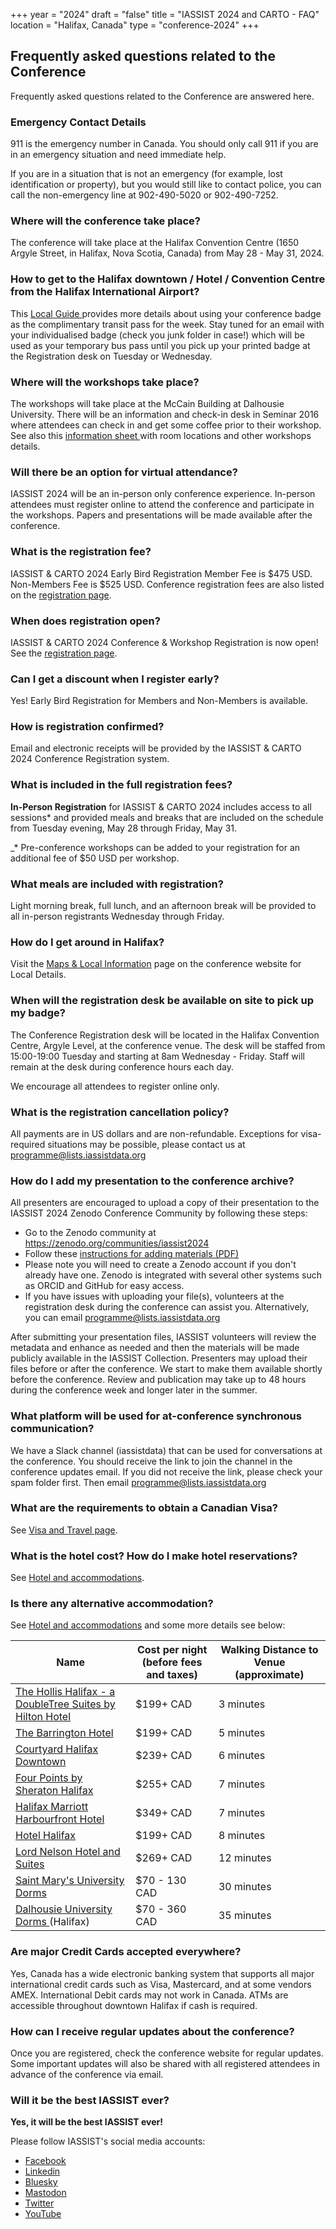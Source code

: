+++
year = "2024"
draft = "false"
title = "IASSIST 2024 and CARTO - FAQ"
location = "Halifax, Canada"
type = "conference-2024"
+++
## Frequently asked questions related to the Conference

Frequently asked questions related to the Conference are answered here.

### Emergency Contact Details

911 is the emergency number in Canada. You should only call 911 if you are in an emergency situation and need immediate help.

If you are in a situation that is not an emergency (for example, lost identification or property), but you would still like to contact police, you can call the non-emergency line at 902-490-5020 or 902-490-7252.

### Where will the conference take place?

The conference will take place at the Halifax Convention Centre (1650 Argyle Street, in Halifax, Nova Scotia, Canada) from May 28 - May 31, 2024.

### How to get to the Halifax downtown / Hotel / Convention Centre from the Halifax International Airport?

This [Local Guide <span class="fas fa-external-link-alt"></span>](https://docs.google.com/document/d/1GejWyXc1c_fn6uMqT9FQnmS87cNmDSlpqNxBxgJeL-E/edit?usp=sharing) provides more details about using your conference badge as the complimentary transit pass for the week. Stay tuned for an email with your individualised badge (check you junk folder in case!) which will be used as your temporary bus pass until you pick up your printed badge at the Registration desk on Tuesday or Wednesday. 

### Where will the workshops take place?

The workshops will take place at the McCain Building at Dalhousie University. There will be an information and check-in desk in Seminar 2016 where attendees can check in and get some coffee prior to their workshop. See also this [information sheet <span class="fas fa-external-link-alt"></span>](https://tinyurl.com/iassist24workshops) with room locations and other workshops details. 

### Will there be an option for virtual attendance?

IASSIST 2024 will be an in-person only conference experience. In-person attendees must register online to attend the conference and participate in the workshops. Papers and presentations will be made available after the conference. 

### What is the registration fee?

IASSIST & CARTO 2024 Early Bird Registration Member Fee is $475 USD. Non-Members Fee is $525 USD. Conference registration fees are also listed on the [registration page](/conferences/iassist2024/registration/).

### When does registration open?

IASSIST & CARTO 2024 Conference & Workshop Registration is now open! See the [registration page](/conferences/iassist2024/registration/).

### Can I get a discount when I register early?

Yes! Early Bird Registration for Members and Non-Members is available.

### How is registration confirmed?

Email and electronic receipts will be provided by the IASSIST & CARTO 2024 Conference Registration system.

### What is included in the full registration fees?

**In-Person Registration** for IASSIST & CARTO 2024 includes access to all sessions* and provided meals and breaks that are included on the schedule from Tuesday evening, May 28 through Friday, May 31.

_* Pre-conference workshops can be added to your registration for an additional fee of $50 USD per workshop.

### What meals are included with registration?

Light morning break, full lunch, and an afternoon break will be provided to all in-person registrants Wednesday through Friday.

### How do I get around in Halifax?

Visit the [Maps & Local Information](/conferences/iassist2024/maps-and-local-information/) page on the conference website for Local Details.

### When will the registration desk be available on site to pick up my badge?

The Conference Registration desk will be located in the Halifax Convention Centre, Argyle Level, at the conference venue. The desk will be staffed from 15:00-19:00 Tuesday and starting at 8am Wednesday - Friday. Staff will remain at the desk during conference hours each day.

We encourage all attendees to register online only. 

### What is the registration cancellation policy?

All payments are in US dollars and are non-refundable. Exceptions for visa-required situations may be possible, please contact us at programme@lists.iassistdata.org

### How do I add my presentation to the conference archive? 

All presenters are encouraged to upload a copy of their presentation to the IASSIST 2024 Zenodo Conference Community by following these steps:

- Go to the Zenodo community at https://zenodo.org/communities/iassist2024
- Follow these [instructions for adding materials (PDF)](/conferences/iassist2024/recommended-presentation-metadata-in-zenodo-2024.pdf)
- Please note you will need to create a Zenodo account if you don't already have one. Zenodo is integrated with several other systems such as ORCID and GitHub for easy access.
- If you have issues with uploading your file(s), volunteers at the registration desk during the conference can assist you. Alternatively, you can email programme@lists.iassistdata.org

After submitting your presentation files, IASSIST volunteers will review the metadata and enhance as needed and then the materials will be made publicly available in the IASSIST Collection. Presenters may upload their files before or after the conference. We start to make them available shortly before the conference. Review and publication may take up to 48 hours during the conference week and longer later in the summer.

### What platform will be used for at-conference synchronous communication?

We have a Slack channel (iassistdata) that can be used for conversations at the conference. You should receive the link to join the channel in the conference updates email. If you did not receive the link, please check your spam folder first. Then email programme@lists.iassistdata.org

### What are the requirements to obtain a Canadian Visa? 

See [Visa and Travel page](/conferences/iassist2024/visa-and-travel/).

### What is the hotel cost? How do I make hotel reservations? 

See [Hotel and accommodations](/conferences/iassist2024/conference-hotel-and-accommodation).

### Is there any alternative accommodation?

See [Hotel and accommodations](/conferences/iassist2024/conference-hotel-and-accommodation) and some more details see below:

| Name                                                                                                                             | Cost per night (before fees and taxes) | Walking Distance to Venue (approximate) |
| -------------------------------------------------------------------------------------------------------------------------------- | -------------------------------------- | --------------------------------------- |
| [The Hollis Halifax - a DoubleTree Suites by Hilton Hotel <span class="fas fa-external-link-alt"></span>](https://www.hilton.com/en/hotels/yhzhhdt-the-hollis-halifax/)         | $199+ CAD                              | 3 minutes                               |
| [The Barrington Hotel <span class="fas fa-external-link-alt"></span>](<https://www.thebarringtonhotel.ca>)                                                                      | $199+ CAD                              | 5 minutes                               |
| [Courtyard Halifax Downtown <span class="fas fa-external-link-alt"></span>](https://www.marriott.com/en-us/hotels/yhzcy-courtyard-halifax-downtown/overview/)                   | $239+ CAD                              | 6 minutes                               |
| [Four Points by Sheraton Halifax <span class="fas fa-external-link-alt"></span>](https://www.marriott.com/en-us/hotels/yhzfp-four-points-halifax/overview/)                     | $255+ CAD                              | 7 minutes                               |
| [Halifax Marriott Harbourfront Hotel <span class="fas fa-external-link-alt"></span>](https://www.marriott.com/en-us/hotels/yhzmc-halifax-marriott-harbourfront-hotel/overview/) | $349+ CAD                              | 7 minutes                               |
| [Hotel Halifax <span class="fas fa-external-link-alt"></span>](https://www.hotelhalifax.ca)                                                                                     | $199+ CAD                              | 8 minutes                               |
| [Lord Nelson Hotel and Suites <span class="fas fa-external-link-alt"></span>](https://lordnelsonhotel.ca)                                                                       | $269+ CAD                              | 12 minutes                              |
| [Saint Mary's University Dorms <span class="fas fa-external-link-alt"></span>](https://www.smu.ca/conferenceservices/summer-accomodations.html)                                 | $70 - 130 CAD                          | 30 minutes                              |
| [Dalhousie University Dorms <span class="fas fa-external-link-alt"></span>](https://stay.dal.ca) (Halifax)                                                                      | $70 - 360 CAD                          | 35 minutes                              |

### Are major Credit Cards accepted everywhere? 

Yes, Canada has a wide electronic banking system that supports all major international credit cards such as Visa, Mastercard, and at some vendors AMEX. International Debit cards may not work in Canada. ATMs are accessible throughout downtown Halifax if cash is required.

### How can I receive regular updates about the conference? 

Once you are registered, check the conference website for regular updates. Some important updates will also be shared with all registered attendees in advance of the conference via email. 

### Will it be the best IASSIST ever?

**Yes, it will be the best IASSIST ever!**

Please follow IASSIST's social media accounts:

- [Facebook <span class="fas fa-external-link-alt"></span>](https://www.facebook.com/iassistdata/)
- [Linkedin <span class="fas fa-external-link-alt"></span>](https://www.linkedin.com/company/iassistdata)
- [Bluesky <span class="fas fa-external-link-alt"></span>](https://bsky.app/profile/iassistdata.bsky.social)
- [Mastodon <span class="fas fa-external-link-alt"></span>](https://mastodon.social/@iassistdata)
- [Twitter <span class="fas fa-external-link-alt"></span>](https://twitter.com/iassistdata)
- [YouTube <span class="fas fa-external-link-alt"></span>](https://www.youtube.com/channel/UC315efmsReDcFbWHpWBmb9g)
